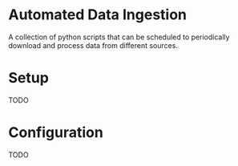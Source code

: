 # Automated Data Ingestion

A collection of python scripts that can be scheduled to periodically download and process data from different sources.

# Setup

TODO

# Configuration

TODO